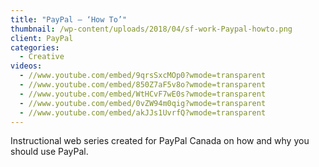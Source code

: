 ```yaml
---
title: "PayPal – ‘How To’"
thumbnail: /wp-content/uploads/2018/04/sf-work-Paypal-howto.png
client: PayPal
categories:
  - Creative
videos:
  - //www.youtube.com/embed/9qrsSxcMOp0?wmode=transparent
  - //www.youtube.com/embed/850Z7aF5v8o?wmode=transparent
  - //www.youtube.com/embed/WtHCvF7wE0s?wmode=transparent
  - //www.youtube.com/embed/0vZW94m0qig?wmode=transparent
  - //www.youtube.com/embed/akJJs1UvrfQ?wmode=transparent
---
```

<p>
 Instructional web series created for PayPal Canada
                              on how and why you should use PayPal.
</p>
 <p>
</p>

